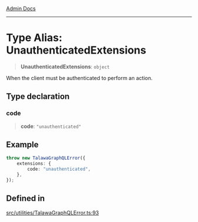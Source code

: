 [Admin Docs](/)

***

# Type Alias: UnauthenticatedExtensions

> **UnauthenticatedExtensions**: `object`

When the client must be authenticated to perform an action.

## Type declaration

### code

> **code**: `"unauthenticated"`

## Example

```ts
throw new TalawaGraphQLError({
	extensions: {
		code: "unauthenticated",
	},
});
```

## Defined in

[src/utilities/TalawaGraphQLError.ts:93](https://github.com/NishantSinghhhhh/talawa-api/blob/ff0f1d6ae21d3428519b64e42fe3bfdff573cb6e/src/utilities/TalawaGraphQLError.ts#L93)
